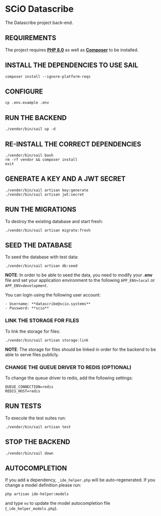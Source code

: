 # SCiO Datascribe

The Datascribe project back-end.

## REQUIREMENTS

The project requires **[PHP 8.0](https://www.php.net/manual/en/install.php)** as well as **[Composer](https://getcomposer.org/doc/00-intro.md#installation-linux-unix-macos)** to be installed.

## INSTALL THE DEPENDENCIES TO USE SAIL

    composer install --ignore-platform-reqs

## CONFIGURE

    cp .env.example .env

## RUN THE BACKEND

    ./vendor/bin/sail up -d

## RE-INSTALL THE CORRECT DEPENDENCIES

    ./vendor/bin/sail bash
    rm -rf vendor && composer install
    exit

## GENERATE A KEY AND A JWT SECRET

    ./vendor/bin/sail artisan key:generate
    ./vendor/bin/sail artisan jwt:secret

## RUN THE MIGRATIONS

To destroy the existing database and start fresh:

    ./vendor/bin/sail artisan migrate:fresh

## SEED THE DATABASE

To seed the database with test data:

    ./vendor/bin/sail artisan db:seed

**NOTE**: In order to be able to seed the data, you need to modify your **.env** file and set your application environment to the following `APP_ENV=local` or `APP_ENV=development`.

You can login using the following user account:

    - Username: **datascribe@scio.systems**
    - Password: **scio**

### LINK THE STORAGE FOR FILES

To link the storage for files:

    ./vendor/bin/sail artisan storage:link

**NOTE**: The storage for files should be linked in order for the backend to be able to serve files publicly.

### CHANGE THE QUEUE DRIVER TO REDIS (OPTIONAL)

To change the queue driver to redis, add the following settings:

    QUEUE_CONNECTION=redis
    REDIS_HOST=redis

## RUN TESTS

To execute the test suites run:

    ./vendor/bin/sail artisan test

## STOP THE BACKEND

    ./vendor/bin/sail down

## AUTOCOMPLETION

If you add a dependency, `_ide_helper.php` will be auto-regenerated. If you change a model definition please run:

    php artisan ide-helper:models

and type `no` to update the model autocompletion file (`_ide_helper_models.php`).
